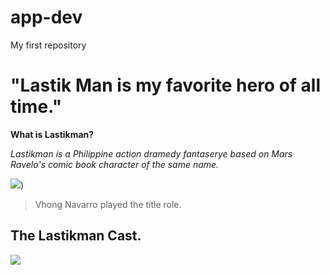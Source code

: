 # app-dev
My first repository
# "Lastik Man is my favorite hero of all time."
**What is Lastikman?**

*Lastikman is a Philippine action dramedy fantaserye based on Mars Ravelo's comic book character of the same name.*

![ ](https://www.bing.com/images/search?view=detailV2&ccid=FwI7wEMB&id=730C66478A0CD1238FB8896B3BF243E0580DEC98&thid=OIP.FwI7wEMBDnKEKUXdhh_9MQAAAA&mediaurl=https%3a%2f%2fth.bing.com%2fth%2fid%2fR.17023bc043010e72842945dd861ffd31%3frik%3dmOwNWOBD8jtriQ%26riu%3dhttp%253a%252f%252f3.bp.blogspot.com%252f-K1JyVHs7ELo%252fTZGxUt1lqrI%252fAAAAAAAACqw%252fGMydEqPO9a0%252fs1600%252f1.jpg%26ehk%3d4afnZrMhPVRXA8LsKS5qUfAF9vj%252bhH9nBTrpa31yXTQ%253d%26risl%3d%26pid%3dImgRaw%26r%3d0&exph=466&expw=360&q=lastikman+vhong+navarro&simid=608034290042145053&FORM=IRPRST&ck=7CBF9E89902E882641566FB7695AD52B&selectedIndex=2&ajaxhist=0&ajaxserp=0))

>  Vhong Navarro played the title role.

## The Lastikman Cast.

![ ](https://upload.wikimedia.org/wikipedia/en/6/6b/Lastikman_Cast.jpg)
